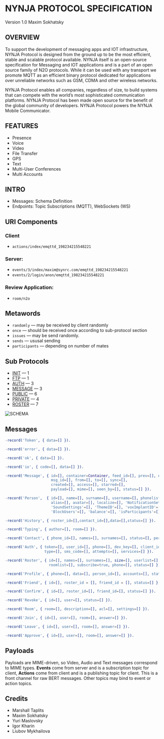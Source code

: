 NYNJA PROTOCOL SPECIFICATION
============================

Version 1.0 Maxim Sokhatsky

OVERVIEW
--------

To support the development of messaging apps and IOT infrastructure,
NYNJA Protocol is designed from the ground up to be the most efficient,
stable and scalable protocol available.  NYNJA itself is an open-source
specification for Messaging and IOT applications and is a part of an
open source family of N2O protocols. While it can be used with any
transport we promote MQTT as an efficient binary protocol dedicated
for applications over unreliable networks such as GSM, CDMA and other
wireless networks.

NYNJA Protocol enables all companies, regardless of size, to build
systems that can compete with the world’s most sophisticated
communication platforms. NYNJA Protocol has been made open source
for the benefit of the global community of developers. NYNJA Protocol
powers the NYNJA Mobile Communicator.

FEATURES
--------

* Presence
* Voice
* Video
* File Transfer
* GPS
* Text
* Multi-User Conferences
* Multi Accounts

INTRO
-----

* Messages: Schema Definition
* Endpoints: Topic Subscriptions (MQTT), WebSockets (WS)

URI Components
--------------

### Client

* `actions/index/emqttd_198234215548221`

### Server:

* `events/3/index/maxim@synrc.com/emqttd_198234215548221`
* `events/2/login/anon/emqttd_198234215548221`

### Review Application:

* `room/n2o`

Metawords
---------

* `randomly` — may be received by client randomly
* `once` — should be received once according to sub-protocol section
* `issues` — may be send randomly.
* `sends` — ususal sending
* `participants` — depending on number of mates

Sub Protocols
-------------

* [INIT](https://github.com/NYNJA-MC/protocol/blob/master/INIT.md) — 1
* [FTP](https://github.com/NYNJA-MC/protocol/blob/master/FTP.md) — 1
* [AUTH](https://github.com/NYNJA-MC/protocol/blob/master/AUTH.md) — 3
* [MESSAGE](https://github.com/NYNJA-MC/protocol/blob/master/MESSAGE.md) — 3
* [PUBLIC](https://github.com/NYNJA-MC/protocol/blob/master/PUBLIC.md) — 6
* [PRIVATE](https://github.com/NYNJA-MC/protocol/blob/master/PRIVATE.md) — 4
* [ROSTER](https://github.com/NYNJA-MC/protocol/blob/master/ROSTER.md) — 7

![SCHEMA](https://github.com/NYNJA-MC/protocol/blob/master/roster.png)

Messages
--------

```erlang
-record('Token', { data=[] }).

-record('error', { data=[] }).

-record('ok', { data=[] }).

-record('io', { code=[], data=[] }).

-record('Message', { id=[], container=Container, feed_id=[], prev=[], next=[], feeds=[],
                     msg_id=[], from=[], to=[], sync=[],
                     created=[], access=[], starred=[],
                     payload=[], mime=[], seen_by=[], status=[] }).

-record('Person',  { id=[], name=[], surname=[], username=[], phonelist=[],
                     alias=[], avatar=[], localize=[], 'NotificationSettings'=[],
                     'SoundSettings'=[], 'ThemeID'=[], 'voxImplantID'=[],
                     'BlockUsers'=[], 'balance'=[], 'isParticipants'=[], status=[] }).

-record('History', { roster_id=[],contact_id=[],data=[],status=[] }).

-record('Typing', { author=[], room=[] }).

-record('Contact', { phone_id=[], names=[], surnames=[], status=[], person_id=[] }).

-record('Auth', { token=[], user_id=[], phone=[], dev_key=[], client_id=[],
                  type=[], sms_code=[], attempts=[], services=[] }).

-record('Roster', { id=[], names=[], surnames=[], size=[], userlist=[],
                    roomlist=[], subscribe=true, phone=[], status=[] }).

-record('Profile', { phone=[], data=[], person_id=[], accounts=[], status=[] }).

-record('Friend', { id=[], roster_id = [], friend_id = [], status=[] }).

-record('Confirm', { id=[], roster_id=[], friend_id=[], status=[] }).

-record('Revoke', { id=[], user=[], status=[] }).

-record('Room', { room=[], description=[], acl=[], settings=[] }).

-record('Join', { id=[], user=[], room=[], answer=[] }).

-record('Leave', { id=[], user=[], room=[], answer=[] }).

-record('Approve', { id=[], user=[], room=[], answer=[] }).
```

Payloads
--------

Payloads are MIME-driven, so Video, Audio and Text messages correspond to MIME types.
**Events** come from server and is a subscription topic for client,
**Actions** come from client and is a publishing topic for client.
This is a front channel for raw BERT messages.
Other topics may bind to event or action topics.

Credits
-------

* Marshall Taplits
* Maxim Sokhatsky
* Yuri Maslovsky
* Igor Kharin
* Liubov Mykhailova
